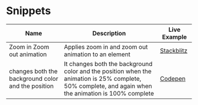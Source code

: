 # Snippets

| Name                       | Description                                          | Live Example                                                                           |
| -------------------------- | ---------------------------------------------------- | -------------------------------------------------------------------------------------- |
| Zoom in Zoom out animation | Applies zoom in and zoom out animation to an element | [Stackblitz](https://stackblitz.com/edit/css-zoomin-zoomout-animation?file=index.html) |
| changes both the background color and the position | It changes both the background color and the position when the animation is 25% complete, 50% complete, and again when the animation is 100% complete | [Codepen](https://codepen.io/anushri20/pen/GRqRepQ) |
